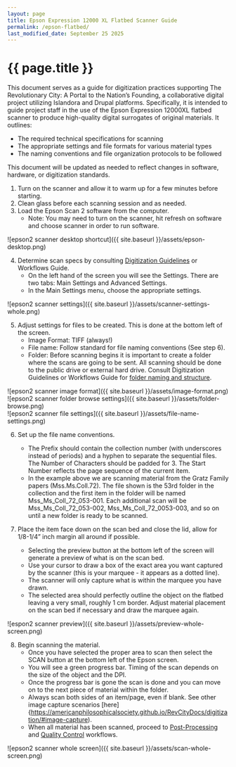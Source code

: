 ```yaml
---
layout: page
title: Epson Expression 12000 XL Flatbed Scanner Guide
permalink: /epson-flatbed/
last_modified_date: September 25 2025
---
```


# {{ page.title }}

This document serves as a guide for digitization practices supporting The Revolutionary City: A Portal to the Nation’s Founding, a collaborative digital project utilizing Islandora and Drupal platforms. Specifically, it is intended to guide project staff in the use of the Epson Expression 12000XL flatbed scanner to produce high-quality digital surrogates of original materials. It outlines:

* The required technical specifications for scanning  
* The appropriate settings and file formats for various material types  
* The naming conventions and file organization protocols to be followed  

This document will be updated as needed to reflect changes in software, hardware, or digitization standards.

1. Turn on the scanner and allow it to warm up for a few minutes before starting.
2. Clean glass before each scanning session and as needed.
3. Load the Epson Scan 2 software from the computer.
    * Note: You may need to turn on the scanner, hit refresh on software and choose scanner in order to run software.

![epson2 scanner desktop shortcut]({{ site.baseurl }}/assets/epson-desktop.png)

4. Determine scan specs by consulting [Digitization Guidelines](https://americanphilosophicalsociety.github.io/RevCityDocs/digitization/) or Workflows Guide.
    * On the left hand of the screen you will see the Settings. There are two tabs: Main Settings and Advanced Settings.  
    * In the Main Settings menu, choose the appropriate settings.

![epson2 scanner settings]({{ site.baseurl }}/assets/scanner-settings-whole.png)  

5. Adjust settings for files to be created. This is done at the bottom left of the screen.
    * Image Format: TIFF (always!)  
    * File name: Follow standard for file naming conventions (See step 6).  
    * Folder: Before scanning begins it is important to create a folder where the scans are going to be sent. All scanning should be done to the public drive or external hard drive. Consult Digitization Guidelines or Workflows Guide for [folder naming and structure](https://americanphilosophicalsociety.github.io/RevCityDocs/digitization/#file-storage).

![epson2 scanner image format]({{ site.baseurl }}/assets/image-format.png)  
![epson2 scanner folder browse settings]({{ site.baseurl }}/assets/folder-browse.png)  
![epson2 scanner file settings]({{ site.baseurl }}/assets/file-name-settings.png)  

6. Set up the file name conventions.
    * The Prefix should contain the collection number (with underscores instead of periods) and a hyphen to separate the sequential files. The Number of Characters should be padded for 3. The Start Number reflects the page sequence of the current item.
    * In the example above we are scanning material from the Gratz Family papers (Mss.Ms.Coll.72). The file shown is the 53rd folder in the collection and the first item in the folder will be named Mss_Ms_Coll_72_053-001. Each additional scan will be Mss_Ms_Coll_72_053-002, Mss_Ms_Coll_72_0053-003, and so on until a new folder is ready to be scanned.
  
7. Place the item face down on the scan bed and close the lid, allow for 1/8-1/4” inch margin all around if possible.
    * Selecting the preview button at the bottom left of the screen will generate a preview of what is on the scan bed.  
    * Use your cursor to draw a box of the exact area you want captured by the scanner (this is your marquee - it appears as a dotted line).
    * The scanner will only capture what is within the marquee you have drawn.
    * The selected area should perfectly outline the object on the flatbed leaving a very small, roughly 1 cm border. Adjust material placement on the scan bed if necessary and draw the marquee again.

![espon2 scanner preview]({{ site.baseurl }}/assets/preview-whole-screen.png)  

8. Begin scanning the material.
    * Once you have selected the proper area to scan then select the SCAN button at the bottom left of the Epson screen.
    * You will see a green progress bar. Timing of the scan depends on the size of the object and the DPI.
    * Once the progress bar is gone the scan is done and you can move on to the next piece of material within the folder.
    * Always scan both sides of an item/page, even if blank. See other image capture scenarios [here]{https://americanphilosophicalsociety.github.io/RevCityDocs/digitization/#image-capture).
    * When all material has been scanned, proceed to [Post-Processing](https://americanphilosophicalsociety.github.io/RevCityDocs/digitization/#post-processing) and [Quality Control](https://americanphilosophicalsociety.github.io/RevCityDocs/digitization/#quality-control-measures) workflows.

 ![epson2 scanner whole screen]({{ site.baseurl }}/assets/scan-whole-screen.png)
     



